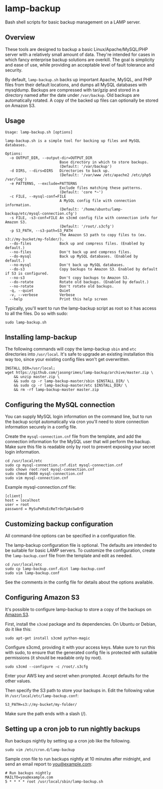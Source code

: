 lamp-backup
===========

Bash shell scripts for basic backup management on a LAMP server.

## Overview

These tools are designed to backup a basic Linux/Apache/MySQL/PHP server with a relatively small amount of data.
They're intended for cases in which fancy enterprise backup solutions are overkill.
The goal is simplicity and ease of use, while providing an acceptable level of fault tolerance and security.

By default, `lamp-backup.sh` backs up important Apache, MySQL, and PHP files from their default locations,
and dumps all MySQL databases with mysqldump.
Backups are compressed with tar/gzip and stored in a directory named after the date under `/var/backup`.
Old backups are automatically rotated.
A copy of the backed up files can optionally be stored on Amazon S3.

## Usage

    Usage: lamp-backup.sh [options]

    lamp-backup.sh is a simple tool for backing up files and MySQL databases.

    Options:
      -o OUTPUT_DIR, --output-dir=OUTPUT_DIR
                             Base directory in which to store backups.
                             (Default: '/var/backup')
      -d DIRS, --dirs=DIRS   Directories to back up.
                             (Default: '/var/www /etc/apache2 /etc/php5 /var/log')
      -e PATTERNS, --exclude=PATTERNS
                             Exclude files matching these patterns.
                             (Default: 'core *~')
      -c FILE, --mysql-conf=FILE
                             A MySQL config file with connection information.
                             (Default: '/home/ubuntu/lamp-backup/etc/mysql-connection.cfg')
      -s FILE, -s3-conf=FILE An s3cmd config file with connection info for Amazon S3.
                             (Default: '/root/.s3cfg')
      -p S3_PATH, --s3-path=S3_PATH
                             The Amazon S3 path to copy files to (ex. s3://my-bucket/my-folder/).
      --do-files             Back up and compress files. (Enabled by default.)
      --no-files             Don't back up and compress files.
      --do-mysql             Back up MySQL databases. (Enabled by default.)
      --no-mysql             Don't back up MySQL databases.
      --do-s3                Copy backups to Amazon S3. Enabled by default if S3 is configured.
      --no-s3                Don't copy backups to Amazon S3.
      --do-rotate            Rotate old backups. (Enabled by default.)
      --no-rotate            Don't rotate old backups.
      -q, --quiet            Quiet
      -v, --verbose          Verbose
      --help                 Print this help screen

Typically, you'll want to run the lamp-backup script as root so it has access to all the files.
Do so with sudo:

    sudo lamp-backup.sh


## Installing lamp-backup

The following commands will copy the lamp-backup `sbin` and `etc` directories into `/usr/local`.
It's safe to upgrade an existing installation this way too,
since your existing config files won't get overwritten.

    INSTALL_DIR=/usr/local;
    wget https://github.com/jasongrimes/lamp-backup/archive/master.zip \
        && unzip master.zip \
        && sudo cp -r lamp-backup-master/sbin $INSTALL_DIR/ \
        && sudo cp -r lamp-backup-master/etc $INSTALL_DIR/ \
        && rm -rf lamp-backup-master master.zip

## Configuring the MySQL connection

You can supply MySQL login information on the command line,
but to run the backup script automatically via cron you'll need to store connection information securely in a config file.

Create the `mysql-connection.cnf` file from the template,
and add the connection information for the MySQL user that will perform the backup.
Make sure this file is readable only by root to prevent exposing your secret login information.

    cd /usr/local/etc
    sudo cp mysql-connection.cnf.dist mysql-connection.cnf
    sudo chown root:root mysql-connection.cnf
    sudo chmod 0600 mysql-connection.cnf
    sudo vim mysql-connection.cnf

Example mysql-connection.cnf file:

    [client]
    host = localhost
    user = root
    password = MySuPeRsEcReTrOoTpAsSwOrD

## Customizing backup configuration

All command-line options can be specified in a configuration file.

The lamp-backup configuration file is optional.
The defaults are intended to be suitable for basic LAMP servers.
To customize the configuration, create the `lamp-backup.conf` file from the template and edit as needed.

    cd /usr/local/etc
    sudo cp lamp-backup.conf.dist lamp-backup.conf
    sudo vim lamp-backup.conf

See the comments in the config file for details about the options available.


## Configuring Amazon S3

It's possible to configure lamp-backup to store a copy of the backups on [Amazon S3](http://aws.amazon.com/s3/).

First, install the `s3cmd` package and its dependencies. On Ubuntu or Debian, do it like this:

    sudo apt-get install s3cmd python-magic

Configure s3cmd, providing it with your access keys.
Make sure to run this with sudo,
to ensure that the generated config file is protected with suitable permissions
(it should be readable only by root).

    sudo s3cmd --configure -c /root/.s3cfg

Enter your AWS key and secret when prompted. Accept defaults for the other values.

Then specify the S3 path to store your backups in.
Edit the following value in `/usr/local/etc/lamp-backup.conf`:

    S3_PATH=s3://my-bucket/my-folder/

Make sure the path ends with a slash (/).

## Setting up a cron job to run nightly backups

Run backups nightly by setting up a cron job like the following.

    sudo vim /etc/cron.d/lamp-backup

Sample cron file to run backups nightly at 10 minutes after midnight,
and send an email report to you@example.com:

    # Run backups nightly
    MAILTO=you@example.com
    5 * * * * root /usr/local/sbin/lamp-backup.sh

